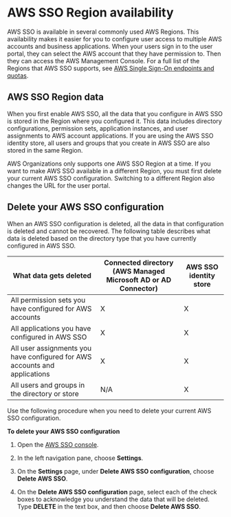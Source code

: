 # AWS SSO Region availability<a name="regions"></a>

AWS SSO is available in several commonly used AWS Regions\. This availability makes it easier for you to configure user access to multiple AWS accounts and business applications\. When your users sign in to the user portal, they can select the AWS account that they have permission to\. Then they can access the AWS Management Console\. For a full list of the Regions that AWS SSO supports, see [AWS Single Sign\-On endpoints and quotas](https://docs.aws.amazon.com/general/latest/gr/sso.html)\. 

## AWS SSO Region data<a name="region-data"></a>

When you first enable AWS SSO, all the data that you configure in AWS SSO is stored in the Region where you configured it\. This data includes directory configurations, permission sets, application instances, and user assignments to AWS account applications\. If you are using the AWS SSO identity store, all users and groups that you create in AWS SSO are also stored in the same Region\. 

AWS Organizations only supports one AWS SSO Region at a time\. If you want to make AWS SSO available in a different Region, you must first delete your current AWS SSO configuration\. Switching to a different Region also changes the URL for the user portal\. 

## Delete your AWS SSO configuration<a name="delete-config"></a>

When an AWS SSO configuration is deleted, all the data in that configuration is deleted and cannot be recovered\. The following table describes what data is deleted based on the directory type that you have currently configured in AWS SSO\.


| What data gets deleted |  Connected directory \(AWS Managed Microsoft AD or AD Connector\)  | AWS SSO identity store | 
| --- | --- | --- | 
|  All permission sets you have configured for AWS accounts  | X | X | 
|  All applications you have configured in AWS SSO  | X | X | 
| All user assignments you have configured for AWS accounts and applications | X | X | 
| All users and groups in the directory or store | N/A | X | 

Use the following procedure when you need to delete your current AWS SSO configuration\.

**To delete your AWS SSO configuration**

1. Open the [AWS SSO console](https://console.aws.amazon.com/singlesignon)\.

1. In the left navigation pane, choose **Settings**\.

1. On the **Settings** page, under **Delete AWS SSO configuration**, choose **Delete AWS SSO**\.

1. On the **Delete AWS SSO configuration** page, select each of the check boxes to acknowledge you understand the data that will be deleted\. Type **DELETE** in the text box, and then choose **Delete AWS SSO**\.